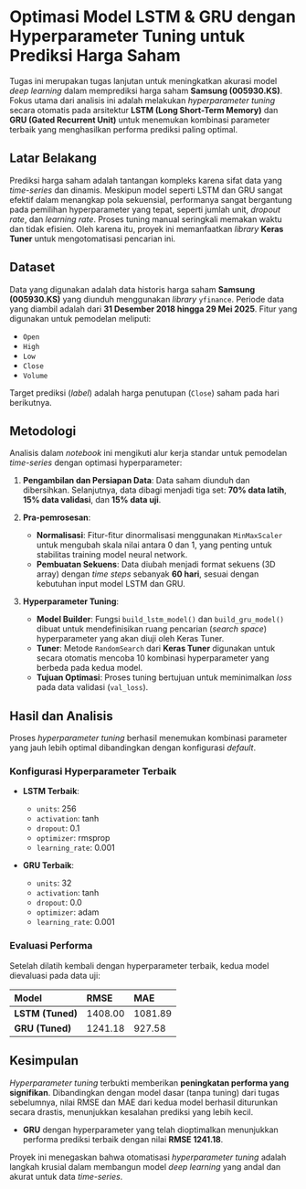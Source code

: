 # Optimasi Model LSTM & GRU dengan Hyperparameter Tuning untuk Prediksi Harga Saham

Tugas ini merupakan tugas lanjutan untuk meningkatkan akurasi model *deep learning* dalam memprediksi harga saham **Samsung (005930.KS)**. Fokus utama dari analisis ini adalah melakukan *hyperparameter tuning* secara otomatis pada arsitektur **LSTM (Long Short-Term Memory)** dan **GRU (Gated Recurrent Unit)** untuk menemukan kombinasi parameter terbaik yang menghasilkan performa prediksi paling optimal.

## Latar Belakang

Prediksi harga saham adalah tantangan kompleks karena sifat data yang *time-series* dan dinamis. Meskipun model seperti LSTM dan GRU sangat efektif dalam menangkap pola sekuensial, performanya sangat bergantung pada pemilihan hyperparameter yang tepat, seperti jumlah unit, *dropout rate*, dan *learning rate*. Proses tuning manual seringkali memakan waktu dan tidak efisien. Oleh karena itu, proyek ini memanfaatkan *library* **Keras Tuner** untuk mengotomatisasi pencarian ini.

## Dataset

Data yang digunakan adalah data historis harga saham **Samsung (005930.KS)** yang diunduh menggunakan *library* `yfinance`. Periode data yang diambil adalah dari **31 Desember 2018 hingga 29 Mei 2025**. Fitur yang digunakan untuk pemodelan meliputi:

-   `Open`
-   `High`
-   `Low`
-   `Close`
-   `Volume`

Target prediksi (*label*) adalah harga penutupan (`Close`) saham pada hari berikutnya.

## Metodologi

Analisis dalam *notebook* ini mengikuti alur kerja standar untuk pemodelan *time-series* dengan optimasi hyperparameter:

1.  **Pengambilan dan Persiapan Data**: Data saham diunduh dan dibersihkan. Selanjutnya, data dibagi menjadi tiga set: **70% data latih**, **15% data validasi**, dan **15% data uji**.
2.  **Pra-pemrosesan**:
    -   **Normalisasi**: Fitur-fitur dinormalisasi menggunakan `MinMaxScaler` untuk mengubah skala nilai antara 0 dan 1, yang penting untuk stabilitas training model neural network.
    -   **Pembuatan Sekuens**: Data diubah menjadi format sekuens (3D array) dengan *time steps* sebanyak **60 hari**, sesuai dengan kebutuhan input model LSTM dan GRU.

3.  **Hyperparameter Tuning**:
    -   **Model Builder**: Fungsi `build_lstm_model()` dan `build_gru_model()` dibuat untuk mendefinisikan ruang pencarian (*search space*) hyperparameter yang akan diuji oleh Keras Tuner.
    -   **Tuner**: Metode `RandomSearch` dari **Keras Tuner** digunakan untuk secara otomatis mencoba 10 kombinasi hyperparameter yang berbeda pada kedua model.
    -   **Tujuan Optimasi**: Proses tuning bertujuan untuk meminimalkan *loss* pada data validasi (`val_loss`).

## Hasil dan Analisis

Proses *hyperparameter tuning* berhasil menemukan kombinasi parameter yang jauh lebih optimal dibandingkan dengan konfigurasi *default*.

### Konfigurasi Hyperparameter Terbaik

-   **LSTM Terbaik**:
    -   `units`: 256
    -   `activation`: tanh
    -   `dropout`: 0.1
    -   `optimizer`: rmsprop
    -   `learning_rate`: 0.001

-   **GRU Terbaik**:
    -   `units`: 32
    -   `activation`: tanh
    -   `dropout`: 0.0
    -   `optimizer`: adam
    -   `learning_rate`: 0.001

### Evaluasi Performa

Setelah dilatih kembali dengan hyperparameter terbaik, kedua model dievaluasi pada data uji:

| Model | RMSE | MAE |
| :--- | :--- | :--- |
| **LSTM (Tuned)** | 1408.00 | 1081.89 |
| **GRU (Tuned)** | 1241.18 | 927.58 |

## Kesimpulan

*Hyperparameter tuning* terbukti memberikan **peningkatan performa yang signifikan**. Dibandingkan dengan model dasar (tanpa tuning) dari tugas sebelumnya, nilai RMSE dan MAE dari kedua model berhasil diturunkan secara drastis, menunjukkan kesalahan prediksi yang lebih kecil.

-   **GRU** dengan hyperparameter yang telah dioptimalkan menunjukkan performa prediksi terbaik dengan nilai **RMSE 1241.18**.


Proyek ini menegaskan bahwa otomatisasi *hyperparameter tuning* adalah langkah krusial dalam membangun model *deep learning* yang andal dan akurat untuk data *time-series*.
